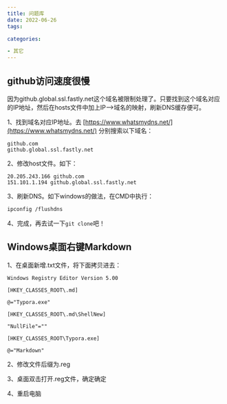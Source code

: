 ```yaml
---
title: 问题库
date: 2022-06-26
tags:

categories:

- 其它
---
```




## github访问速度很慢

因为github.global.ssl.fastly.net这个域名被限制处理了。只要找到这个域名对应的IP地址，然后在hosts文件中加上IP–>域名的映射，刷新DNS缓存便可。

1、找到域名对应IP地址。去 [https://www.whatsmydns.net/](https://www.whatsmydns.net/) 分别搜索以下域名：

```
github.com 
github.global.ssl.fastly.net
```

2、修改host文件。如下：

```
20.205.243.166 github.com 
151.101.1.194 github.global.ssl.fastly.net
```

3、刷新DNS。如下windows的做法，在CMD中执行：

```sh
ipconfig /flushdns
```

4、完成，再去试一下`git clone`吧！



## Windows桌面右键Markdown

1、在桌面新增.txt文件，将下面拷贝进去：

```
Windows Registry Editor Version 5.00

[HKEY_CLASSES_ROOT\.md]

@="Typora.exe"

[HKEY_CLASSES_ROOT\.md\ShellNew]

"NullFile"=""

[HKEY_CLASSES_ROOT\Typora.exe]

@="Markdown"
```

2、修改文件后缀为.reg

3、桌面双击打开.reg文件，确定确定

4、重启电脑
